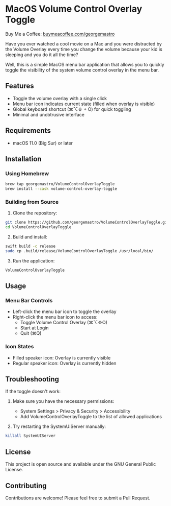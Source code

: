 # MacOS Volume Control Overlay Toggle

Buy Me a Coffee: [buymeacoffee.com/georgemastro](https://buymeacoffee.com/georgemastro)

Have you ever watched a cool movie on a Mac and you were distracted by the Volume Overlay every time you change the volume because your kid is sleeping and you do it all the time?

Well, this is a simple MacOS menu bar application that allows you to quickly toggle the visibility of the system volume control overlay in the menu bar.

## Features

- Toggle the volume overlay with a single click
- Menu bar icon indicates current state (filled when overlay is visible)
- Global keyboard shortcut (⌘⌥⇧ + O) for quick toggling
- Minimal and unobtrusive interface

## Requirements

- macOS 11.0 (Big Sur) or later

## Installation

### Using Homebrew

```bash
brew tap georgemastro/VolumeControlOverlayToggle
brew install --cask volume-control-overlay-toggle
```

### Building from Source

1. Clone the repository:
```bash
git clone https://github.com/georgemastro/VolumeControlOverlayToggle.git
cd VolumeControlOverlayToggle
```

2. Build and install:
```bash
swift build -c release
sudo cp .build/release/VolumeControlOverlayToggle /usr/local/bin/
```

3. Run the application:
```bash
VolumeControlOverlayToggle
```

## Usage

### Menu Bar Controls

- Left-click the menu bar icon to toggle the overlay
- Right-click the menu bar icon to access:
  - Toggle Volume Control Overlay (⌘⌥⇧O)
  - Start at Login
  - Quit (⌘Q)

### Icon States

- Filled speaker icon: Overlay is currently visible
- Regular speaker icon: Overlay is currently hidden

## Troubleshooting

If the toggle doesn't work:

1. Make sure you have the necessary permissions:
   - System Settings > Privacy & Security > Accessibility
   - Add VolumeControlOverlayToggle to the list of allowed applications

2. Try restarting the SystemUIServer manually:
```bash
killall SystemUIServer
```

## License

This project is open source and available under the GNU General Public License.

## Contributing

Contributions are welcome! Please feel free to submit a Pull Request. 